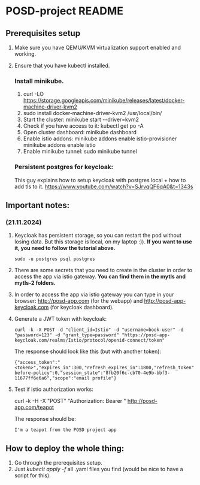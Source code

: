 # POSD-project README

## Prerequisites setup

1. Make sure you have QEMU/KVM virtualization support enabled and working.
2. Ensure that you have kubectl installed.

   ### Install minikube.

   1. curl -LO https://storage.googleapis.com/minikube/releases/latest/docker-machine-driver-kvm2
   2. sudo install docker-machine-driver-kvm2 /usr/local/bin/
   3. Start the cluster: minikube start --driver=kvm2
   4. Check if you have access to it: kubectl get po -A
   5. Open cluster dashboard: minikube dashboard
   6. Enable istio addons: minikube addons enable istio-provisioner minikube addons enable istio
   7. Enable minikube tunnel: sudo minikube tunnel

   ### Persistent postgres for keycloak:

   This guy explains how to setup keycloak with postgres local + how to add tls to it.
   https://www.youtube.com/watch?v=SJrvqQF6qA0&t=1343s

## Important notes:

### (21.11.2024)

1. Keycloak has persistent storage, so you can restart the pod without losing data. But this storage is local, on my laptop :)).
   **If you want to use it, you need to follow the tutorial above.**
   ```
   sudo -u postgres psql postgres
   ```
2. There are some secrets that you need to create in the cluster in order to access the app via istio gateway.
   **You can find them in the mytls and mytls-2 folders.**
3. In order to access the app via istio gateway you can type in your browser: http://posd-app.com (for the webapp) and http://posd-app-keycloak.com (for keycloak dashboard).
4. Generate a JWT token with keycloak:

   ```
   curl -k -X POST -d "client_id=Istio" -d "username=book-user" -d "password=123" -d "grant_type=password" "https://posd-app-keycloak.com/realms/Istio/protocol/openid-connect/token"
   ```

   The response should look like this (but with another token):

   ```
   {"access_token":"<token>","expires_in":300,"refresh_expires_in":1800,"refresh_token":"****","token_type":"Bearer","not-before-policy":0,"session_state":"8fb20f6c-cb70-4e9b-bbf3-11677ff6e6a6","scope":"email profile"}
   ```

5. Test if istio authorization works:

   curl -k -H -X "POST" "Authorization: Bearer <insert token here>" http://posd-app.com/teapot

   The response should be:

   ```
   I'm a teapot from the POSD project app
   ```

## How to deploy the whole thing:

1. Go through the prerequisites setup.
2. Just _kubeclt apply -f_ all .yaml files you find (would be nice to have a script for this).
